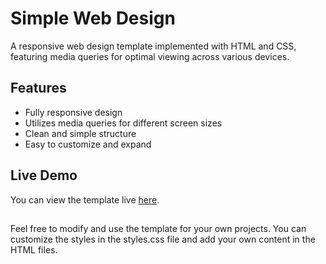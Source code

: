 # Simple Web Design

A responsive web design template implemented with HTML and CSS, featuring media queries for optimal viewing across various devices.

## Features

- Fully responsive design
- Utilizes media queries for different screen sizes
- Clean and simple structure
- Easy to customize and expand

## Live Demo

You can view the template live [here](https://mohamed-ait-alla.github.io/Simple-Web-Design/).

##

Feel free to modify and use the template for your own projects. You can customize the styles in the styles.css file and add your own content in the HTML files.
